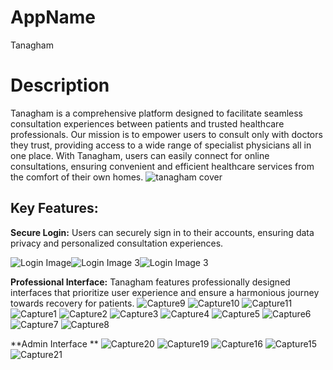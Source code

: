 # AppName

Tanagham

# Description
Tanagham is a comprehensive platform designed to facilitate seamless consultation experiences between patients and trusted healthcare professionals. Our mission is to empower users to consult only with doctors they trust, providing access to a wide range of specialist physicians all in one place. With Tanagham, users can easily connect for online consultations, ensuring convenient and efficient healthcare services from the comfort of their own homes.
![tanagham cover](https://github.com/ramadanmostafa123/tanagham/assets/94403680/42f22783-44e0-4251-8456-944b99aec222)

## Key Features:
**Secure Login:** Users can securely sign in to their accounts, ensuring data privacy and personalized consultation experiences.
<div style="display: flex;">
    <img src="https://github.com/ramadanmostafa123/tanagham/assets/94403680/1df0db54-d751-4209-87d1-6a93e0424703" alt="Login Image">
    <img src="https://github.com/ramadanmostafa123/tanagham/assets/94403680/856e3c58-384c-4d78-8e09-6b42d3fce9e2" alt="Login Image 3">
    <img src="https://github.com/ramadanmostafa123/tanagham/assets/94403680/55f5c6d8-e71e-4234-8a65-997fbea034ce" alt="Login Image 3">
</div>

**Professional Interface:** Tanagham features professionally designed interfaces that prioritize user experience and ensure a harmonious journey towards recovery for patients.
![Capture9](https://github.com/ramadanmostafa123/tanagham/assets/94403680/937b511c-aba1-415d-8e66-e1d8f72efb21)
![Capture10](https://github.com/ramadanmostafa123/tanagham/assets/94403680/14c068a8-3d2f-4248-8f2d-0d4235f3c0c2)
![Capture11](https://github.com/ramadanmostafa123/tanagham/assets/94403680/6f865e5f-e5e7-44f9-b68e-bb078de50238)
![Capture1](https://github.com/ramadanmostafa123/tanagham/assets/94403680/de3838e4-0f87-40e6-ae43-33520834edcc)
![Capture2](https://github.com/ramadanmostafa123/tanagham/assets/94403680/39cc8366-2263-49d2-9e76-d1c4906e480f)
![Capture3](https://github.com/ramadanmostafa123/tanagham/assets/94403680/521c7d7f-2e96-42dd-bc60-8b5cd6b2d864)
![Capture4](https://github.com/ramadanmostafa123/tanagham/assets/94403680/3fa1df35-7ea9-43b9-91c4-3f132825149e)
![Capture5](https://github.com/ramadanmostafa123/tanagham/assets/94403680/4552ceb7-70f1-4970-b240-a155d67b88b0)
![Capture6](https://github.com/ramadanmostafa123/tanagham/assets/94403680/362e89f2-6564-47e9-aebc-9ad643d7440c)
![Capture7](https://github.com/ramadanmostafa123/tanagham/assets/94403680/99a3dd20-ae92-403e-abd0-976d148f50d3)
![Capture8](https://github.com/ramadanmostafa123/tanagham/assets/94403680/7075a869-37d9-4b68-a48c-afd7ce94c321)

**Admin Interface ** 
![Capture20](https://github.com/ramadanmostafa123/tanagham/assets/94403680/a839605e-1cc6-431e-8dad-c9aed2c3c444)
![Capture19](https://github.com/ramadanmostafa123/tanagham/assets/94403680/5ce14f7a-105e-4472-9ed6-e1e29dc1f2f6)
![Capture16](https://github.com/ramadanmostafa123/tanagham/assets/94403680/44fcd4d0-8c0f-4970-8401-2ad2702830bf)
![Capture15](https://github.com/ramadanmostafa123/tanagham/assets/94403680/27fc769b-77e4-4b06-ac0d-2ed198bd48b9)
![Capture21](https://github.com/ramadanmostafa123/tanagham/assets/94403680/2223fc24-b0bf-4960-a143-cb07c7a286fb)









